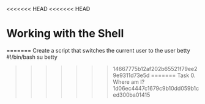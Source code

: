 <<<<<<< HEAD
<<<<<<< HEAD
# Working with the Shell
=======
Create a script that switches the current user to the user betty
#!/bin/bash
su betty
>>>>>>> 14667775b12af202b65521f79ee29e9311d73e5d
=======
Task 0. Where am I?
>>>>>>> 1d06ec4447c1679c9b10dd059b1ced300ba01415
